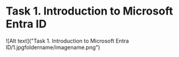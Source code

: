 # Task 1. Introduction to Microsoft Entra ID

![Alt text]("Task 1. Introduction to Microsoft Entra ID/1.jpgfoldername/imagename.png")
